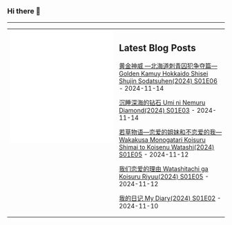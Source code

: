 ### Hi there 👋

<!--
**etng/etng** is a ✨ _special_ ✨ repository because its `README.md` (this file) appears on your GitHub profile.

Here are some ideas to get you started:

- 🔭 I’m currently working on ...
- 🌱 I’m currently learning ...
- 👯 I’m looking to collaborate on ...
- 🤔 I’m looking for help with ...
- 💬 Ask me about ...
- 📫 How to reach me: ...
- 😄 Pronouns: ...
- ⚡ Fun fact: ...
-->


---

<table>
<tr>
<td valign="top" width="50%">
<img src="metrics.svg" alt="Metric" />
</td>
<td valign="top" width="50%">

## Latest Blog Posts
<!-- blog start -->
[黄金神威 —北海道刺青囚犯争夺篇— Golden Kamuy Hokkaido Shisei Shujin Sodatsuhen(2024) S01E06](http://www.fanxinzhui.com/rr/2587#S01E06) - 2024-11-14

[沉睡深海的钻石 Umi ni Nemuru Diamond(2024) S01E03](http://www.fanxinzhui.com/rr/2596#S01E03) - 2024-11-14

[若草物语—恋爱的姐妹和不恋爱的我— Wakakusa Monogatari Koisuru Shimai to Koisenu Watashi(2024) S01E05](http://www.fanxinzhui.com/rr/2585#S01E05) - 2024-11-12

[我们恋爱的理由 Watashitachi ga Koisuru Riyuu(2024) S01E05](http://www.fanxinzhui.com/rr/2592#S01E05) - 2024-11-12

[我的日记 My Diary(2024) S01E02](http://www.fanxinzhui.com/rr/2595#S01E02) - 2024-11-10
<!-- blog end -->

</td></tr></table>

